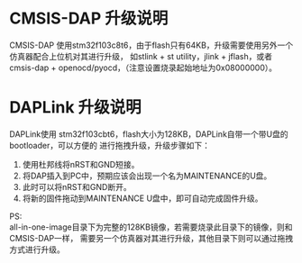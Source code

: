# CMSIS-DAP 升级说明 #
CMSIS-DAP 使用stm32f103c8t6，由于flash只有64KB，升级需要使用另外一个仿真器配合上位机对其进行升级，
如stlink + st utility，jlink + jflash，或者cmsis-dap + openocd/pyocd，（注意设置烧录起始地址为0x08000000）。

# DAPLink 升级说明 #
DAPLink使用 stm32f103cbt6，flash大小为128KB，DAPLink自带一个带U盘的bootloader，可以方便的
进行拖拽升级，升级步骤如下：  
1. 使用杜邦线将nRST和GND短接。  
2. 将DAP插入到PC中，预期应该会出现一个名为MAINTENANCE的U盘。  
3. 此时可以将nRST和GND断开。  
4. 将新的固件拖动到MAINTENANCE U盘中，即可自动完成固件升级。

PS:  
all-in-one-image目录下为完整的128KB镜像，若需要烧录此目录下的镜像，则和CMSIS-DAP一样，
需要另一个仿真器对其进行升级，其他目录下则可以通过拖拽方式进行升级。


